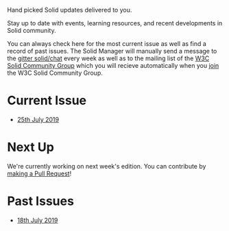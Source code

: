 
Hand picked Solid updates delivered to you. 

Stay up to date with events, learning resources, and recent developments in Solid community.

You can always check here for the most current issue as well as find a record of past issues. The Solid Manager will manually send a message to the [gitter solid/chat](https://gitter.im/solid/chat) every week as well as to the mailing list of the [W3C Solid Community Group](https://www.w3.org/community/solid/) which you will recieve automatically when you [join](https://www.w3.org/community/solid/) the W3C Solid Community Group. 

# Current Issue

* [25th July 2019](https://github.com/solid/information/blob/master/weekly-updates/this-week-in-solid-2019-07-25.md)

# Next Up

We're currently working on next week's edition. You can contribute by [making a Pull Request](./next.md)!

# Past Issues

* [18th July 2019](./this-week-in-solid-2019-07-18.md)
